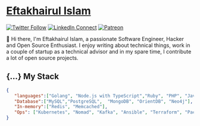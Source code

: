# <a href="https://eftakhairul.com" target="_blank">Eftakhairul Islam</a>


[![Twitter Follow](https://img.shields.io/badge/dynamic/json.svg?color=14171A&labelColor=37474f&logo=twitter&logoColor=4fc3f7&label=&query=%24[0].followers_count&url=https%3A%2F%2Fcdn.syndication.twimg.com%2Fwidgets%2Ffollowbutton%2Finfo.json%3Fscreen_names%3Deftakhairul&suffix=%20Followers)](https://twitter.com/eftakhairul)
[![LinkedIn Connect](https://img.shields.io/badge/%20-Connect-black?color=14171A&labelColor=212121&logo=linkedin&logoColor=ffffff)](https://www.linkedin.com/in/eftakhairul/)
[![Patreon](https://img.shields.io/badge/%20-Support-black?color=14171A&labelColor=04945c&logo=patreon&logoColor=ffffff)](https://www.patreon.com/eftakhairul)

:wave: Hi there, I'm Eftakhairul Islam, a passionate Software Engineer, Hacker and Open Source Enthusiast. I enjoy writing about technical things, work in a couple of startup as a technical advisor and in my spare time, I contribute a lot of open source projects.

## {...} My Stack
```json
{
   "languages":["Golang", "Node.js with TypeScript","Ruby", "PHP", "Java"],
   "Database":["MySQL","PostgreSQL",  "MongoDB", "OrientDB", "Neo4j"],
   "In-memory":["Redis", "Memcached"],
   "Ops": ["Kubernetes", "Nomad", "Kafka", "Ansible", "Terraform", "Packer", "AWS Cloud", "GCP"]    
}
```

